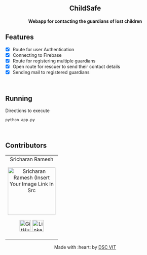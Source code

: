 <p align="center">
	<h2 align="center"> ChildSafe </h2>
	<h4 align="center"> Webapp for contacting the guardians of lost children <h4>
</p>


## Features
- [x]  Route for user Authentication
- [x]  Connecting to Firebase
- [x]  Route for registering multiple guardians
- [x]  Open route for rescuer to send their contact details
- [x]  Sending mail to registered guardians

<br>

## Running


Directions to execute

```bash
python app.py
```

<br>
  
## Contributors

<table>
	<tr align="center">
		<td>
		Sricharan Ramesh
		<p align="center">
			<img src = "https://dscvit.com/images/dsc-logo-square.svg" width="150" height="150" alt="Sricharan Ramesh (Insert Your Image Link In Src">
		</p>
			<p align="center">
				<a href = "https://github.com/Cha195">
					<img src = "http://www.iconninja.com/files/241/825/211/round-collaboration-social-github-code-circle-network-icon.svg" width="36" height = "36" alt="GitHub"/>
				</a>
				<a href = "https://www.linkedin.com/in/sricharan-ramesh-33296318b">
					<img src = "http://www.iconninja.com/files/863/607/751/network-linkedin-social-connection-circular-circle-media-icon.svg" width="36" height="36" alt="LinkedIn"/>
				</a>
			</p>
		</td>
	</tr>
</table>

<p align="center">
	Made with :heart: by <a href="https://dscvit.com">DSC VIT</a>
</p>
